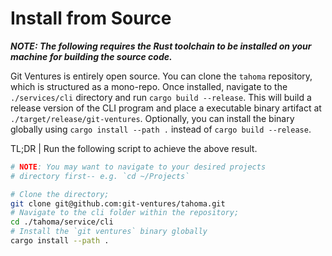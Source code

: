# Install from Source

<strong><i>NOTE: The following requires the Rust toolchain to be installed on your machine for building the source code.</i></strong>

Git Ventures is entirely open source. You can clone the `tahoma` repository, which is structured as a mono-repo. Once installed, navigate to the `./services/cli` directory and run `cargo build --release`. This will build a release version of the CLI program and place a executable binary artifact at `./target/release/git-ventures`. Optionally, you can install the binary globally using `cargo install --path .` instead of `cargo build --release`.

TL;DR | Run the following script to achieve the above result.

```bash
# NOTE: You may want to navigate to your desired projects 
# directory first-- e.g. `cd ~/Projects`

# Clone the directory;
git clone git@github.com:git-ventures/tahoma.git
# Navigate to the cli folder within the repository;
cd ./tahoma/service/cli
# Install the `git ventures` binary globally
cargo install --path .
```
